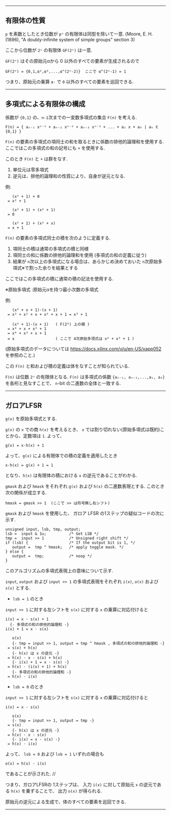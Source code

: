 --------------------------------------------------------------------------------

有限体の性質
------------

`p` を素数としたとき位数が `pⁿ` の有限体は同型を除いて一意.
(Moore, E. H. (1896), "A doubly-infinite system of simple groups" section 3)

ここから位数が `2ⁿ` の有限体 `GF(2ⁿ)` は一意.

`GF(2ⁿ)` はその原始元αから 0 以外のすべての要素が生成されるので

```
GF(2ⁿ) = {0,1,α²,α³,...,α^(2ⁿ-2)}  ここで α^(2ⁿ-1) = 1
```

つまり、原始元の乗算 `α·` で `0` 以外のすべての要素を巡回できる.

--------------------------------------------------------------------------------

多項式による有限体の構成
------------------------

係数が `{0,1}` の、`n-1`次までの一変数多項式の集合 `F(n)` を考える.

```
F(n) = { aₙ₋₁ xⁿ⁻¹ + aₙ₋₂ xⁿ⁻² + aₙ₋₃ xⁿ⁻³ + ... + a₁ x + a₀ | aₖ ∈ {0,1} }
```

`F(n)` の要素の多項式の項同士の和を取るときに係数の排他的論理和を使用する.
ここではこの多項式の和の記号にも `+` を使用する.

このとき `F(n)` と `+` は群をなす.
1. 単位元は零多項式
2. 逆元は、排他的論理和の性質により、自身が逆元となる.

例:

```
   (x² + 1) + 0
 = x² + 1

   (x² + 1) + (x² + 1)
 = 0

   (x² + 1) + (x² + x)
 = x + 1
```


`F(n)` の要素の多項式同士の積を次のように定義する.
1. 項同士の積は通常の多項式の積と同様
2. 項同士の和に係数の排他的論理和を使用 (多項式の和の定義に従う)
3. 結果が `n`次以上の多項式になる場合は、あらかじめ決めておいた `n`次原始多項式※で割った余りを結果とする

ここではこの多項式の積に通常の積の記法を使用する.

※原始多項式 :原始元αを持つ最小次数の多項式

例:

```
   (x² + x + 1)·(x + 1)
 = x³ + x² + x + x² + x + 1 = x³ + 1

   (x³ + 1)·(x + 1)   ( F(2⁴) 上の積 )
 = x⁴ + x + x³ + 1
 = x⁴ + x³ + x + 1
 = x                  ( ここで 4次原始多項式は x⁴ + x³ + 1 )
```

(原始多項式のデータについては https://docs.xilinx.com/v/u/en-US/xapp052 を参照のこと.)

この `F(n)` と和および積の定義は体をなすことが知られている.

`F(n)` は位数 `2ⁿ` の有限体となる.
`F(n)` は多項式の係数 `{aₙ₋₁, aₙ₋₂,...,a₁, a₀}` を各桁と見なすことで、 `n`-bit の二進数の全体と一致する.

--------------------------------------------------------------------------------

ガロアLFSR
----------

`g(x)` を原始多項式とする.

`g(x)` の `x` での商 `h(x)` を考えるとき、
`x` では割り切れない(原始多項式は既約)ことから、定数項は `1`.
よって、

```
g(x) = x·h(x) + 1
```

よって、`g(x)` による有限体での積の定義を適用したとき

```
x·h(x) = g(x) + 1 = 1
```

となり、`h(x)` は有限体の積における `x` の逆元であることがわかる.


`gmask` および `hmask` をそれぞれ `g(x)` および `h(x)` の二進数表現とする.
このとき次の関係が成立する.

```
hmask = gmask >> 1  (ここで >> は符号無し右シフト)
```

`gmask` および `hmask` を使用した、
ガロア LFSR の1ステップの疑似コードの次に示す.

```
unsigned input, lsb, tmp, output;
lsb =  input & 1u;          /* Get LSB */
tmp =  input >> 1           /* Unsigned right shift */
if (lsb) {                  /* If the output bit is 1, */
   output =  tmp ^ hmask;   /* apply toggle mask. */
} else {
   output =  tmp;           /* noop */
}
```

このアルゴリズムの多項式表現上の意味について示す.

`input`, `output` および `input >> 1` の多項式表現をそれぞれ `i(x)`, `o(x)` および `s(x)` とする.

- `lsb = 1` のとき

`input >> 1` に対する左シフトを `s(x)` に対する `x` の乗算に対応付けると

```
i(x) = x · s(x) + 1
  {- 多項式の和の排他的論理和 -}
i(x) + 1 = x · s(x)
```

```
   o(x)
   {- tmp = input >> 1, output = tmp ^ hmask , 多項式の和の排他的論理和 -}
 = s(x) + h(x)
   {- h(x) は x の逆元 -}
 = h(x) · x · s(x) + h(x)
   {- i(x) + 1 = x · s(x) -}
 = h(x) · (i(x) + 1) + h(x)
   {- 多項式の和の排他的論理和 -}
 = h(x) · i(x)
```

- `lsb = 0` のとき

`input >> 1` に対する左シフトを `s(x)` に対する `x` の乗算に対応付けると

```
i(x) = x · s(x)
```

```
   o(x)
   {- tmp = input >> 1, output = tmp -}
 = s(x)
   {- h(x) は x の逆元 -}
 = h(x) · x · s(x)
   {- i(x) = x · s(x) -}
 = h(x) · i(x)
```

よって、 `lsb = 0` および `lsb = 1` いずれの場合も

```
o(x) = h(x) · i(x)
```

であることが示された. //

つまり、ガロアLFSRの 1ステップは、
入力 `i(x)` に対して原始元 `x` の逆元である `h(x)` を乗ずることで、
出力 `o(x)` が得られる.

原始元の逆元による生成で、体のすべての要素を巡回できる.

--------------------------------------------------------------------------------
